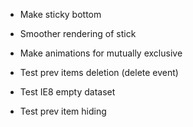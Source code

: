 * Make sticky bottom
* Smoother rendering of stick

* Make animations for mutually exclusive

* Test prev items deletion (delete event)

* Test IE8 empty dataset

* Test prev item hiding